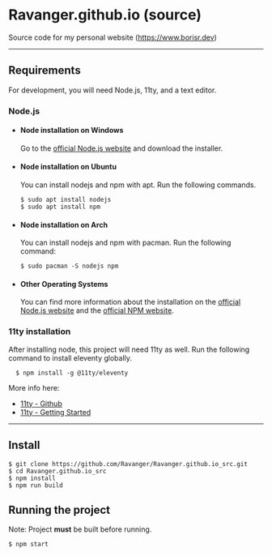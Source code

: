 # Ravanger.github.io (source)

Source code for my personal website (https://www.borisr.dev)

---

## Requirements

For development, you will need Node.js, 11ty, and a text editor.

### Node.js
- #### Node installation on Windows

  Go to the [official Node.js website](https://nodejs.org/) and download the installer.

- #### Node installation on Ubuntu

  You can install nodejs and npm with apt. Run the following commands.

      $ sudo apt install nodejs
      $ sudo apt install npm

- #### Node installation on Arch

  You can install nodejs and npm with pacman. Run the following command:

      $ sudo pacman -S nodejs npm

- #### Other Operating Systems
  You can find more information about the installation on the [official Node.js website](https://nodejs.org/) and the [official NPM website](https://npmjs.org/).

### 11ty installation
  After installing node, this project will need 11ty as well. Run the following command to install eleventy globally.

      $ npm install -g @11ty/eleventy
    
More info here:
- [11ty - Github](https://github.com/11ty/eleventy)
- [11ty - Getting Started](https://www.11ty.io/docs/getting-started/)
---

## Install

    $ git clone https://github.com/Ravanger/Ravanger.github.io_src.git
    $ cd Ravanger.github.io_src
    $ npm install
    $ npm run build

## Running the project
Note: Project **must** be built before running.

    $ npm start
